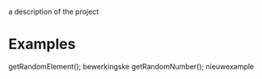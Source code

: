 a description of the project

# Examples

getRandomElement();
bewerkingske
getRandomNumber();
nieuwexample
